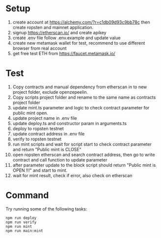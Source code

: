 # Setup
1. create account at https://alchemy.com/?r=c1db09d93c9bb78c then create ropsten and mainnet application.
2. signup https://etherscan.io/ and create apikey
3. create .env file follow .env.example and update value
4. create new metamask wallet for test, recommend to use different browser from real account
5. get free test ETH from https://faucet.metamask.io/

# Test
1. Copy contracts and manual dependency from etherscan in to new project folder, exclude openzepeelin.
2. Copy scripts project folder and rename to the same name as contracts project folder
3. update mint.ts parameter and logic to check contract parameter for public mint open.
4. update project name in .env file
5. update deploy.ts and constructor param in arguments.ts
6. deploy to ropsten testnet
7. update contract address in .env file
8. verify to ropsten testnet
9. run mint scripts and wait for script start to check contract parameter and return "Public mint is CLOSE"
10. open ropsten etherscan and search contract address, then go to write contract and call function to update parameter
11. after parameter update to the block script should return "Public mint is OPEN !!!" and start to mint.
12. wait for mint result, check if error, also check on etherscan

# Command
Try running some of the following tasks:
```shell
npm run deploy
npm run verify
npm run mint
npm run main:mint
```